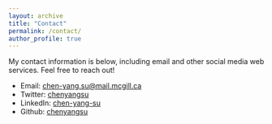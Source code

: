 ```yaml
---
layout: archive
title: "Contact"
permalink: /contact/
author_profile: true
---
```


My contact information is below, including email and other social media web services. Feel free to reach out!

* Email: chen-yang.su@mail.mcgill.ca
* Twitter: [chenyangsu](https://twitter.com/chenyangsu)
* LinkedIn: [chen-yang-su](https://www.linkedin.com/in/chen-yang-su/)
* Github: [chenyangsu](https://github.com/chenyangsu)

<!-- 
* UC-Berkeley: [Berkeley Institute for Data Science](https://bids.berkeley.edu/people/r-stuart-geiger), [School of Information](http://www.ischool.berkeley.edu/people/students/rstuartgeiger) 
* McGill: [McGill Department of Human Genetics/Computer Science]
-->






